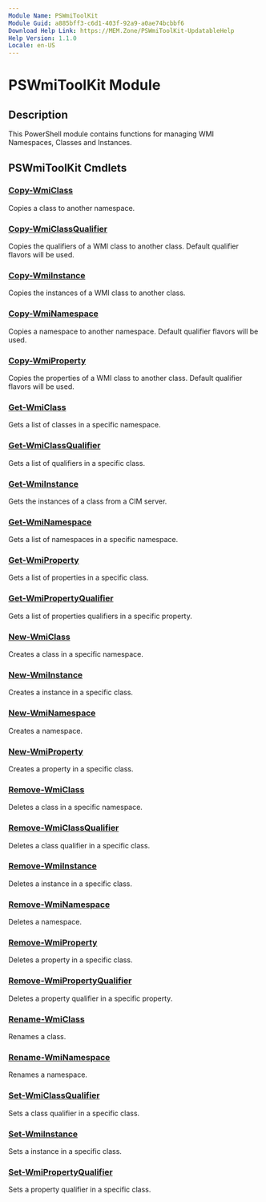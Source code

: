 ```yaml
---
Module Name: PSWmiToolKit
Module Guid: a885bff3-c6d1-403f-92a9-a0ae74bcbbf6
Download Help Link: https://MEM.Zone/PSWmiToolKit-UpdatableHelp
Help Version: 1.1.0
Locale: en-US
---
```


# PSWmiToolKit Module

## Description

This PowerShell module contains functions for managing WMI Namespaces, Classes and Instances.

## PSWmiToolKit Cmdlets

### [Copy-WmiClass](Copy-WmiClass.md)

Copies a class to another namespace.

### [Copy-WmiClassQualifier](Copy-WmiClassQualifier.md)

Copies the qualifiers of a WMI class to another class. Default qualifier flavors will be used.

### [Copy-WmiInstance](Copy-WmiInstance.md)

Copies the instances of a WMI class to another class.

### [Copy-WmiNamespace](Copy-WmiNamespace.md)

Copies a namespace to another namespace. Default qualifier flavors will be used.

### [Copy-WmiProperty](Copy-WmiProperty.md)

Copies the properties of a WMI class to another class. Default qualifier flavors will be used.

### [Get-WmiClass](Get-WmiClass.md)

Gets a list of classes in a specific namespace.

### [Get-WmiClassQualifier](Get-WmiClassQualifier.md)

Gets a list of qualifiers in a specific class.

### [Get-WmiInstance](Get-WmiInstance.md)

Gets the instances of a class from a CIM server.

### [Get-WmiNamespace](Get-WmiNamespace.md)

Gets a list of namespaces in a specific namespace.

### [Get-WmiProperty](Get-WmiProperty.md)

Gets a list of properties in a specific class.

### [Get-WmiPropertyQualifier](Get-WmiPropertyQualifier.md)

Gets a list of properties qualifiers in a specific property.

### [New-WmiClass](New-WmiClass.md)

Creates a class in a specific namespace.

### [New-WmiInstance](New-WmiInstance.md)

Creates a instance in a specific class.

### [New-WmiNamespace](New-WmiNamespace.md)

Creates a namespace.

### [New-WmiProperty](New-WmiProperty.md)

Creates a property in a specific class.

### [Remove-WmiClass](Remove-WmiClass.md)

Deletes a class in a specific namespace.

### [Remove-WmiClassQualifier](Remove-WmiClassQualifier.md)

Deletes a class qualifier in a specific class.

### [Remove-WmiInstance](Remove-WmiInstance.md)

Deletes a instance in a specific class.

### [Remove-WmiNamespace](Remove-WmiNamespace.md)

Deletes a namespace.

### [Remove-WmiProperty](Remove-WmiProperty.md)

Deletes a property in a specific class.

### [Remove-WmiPropertyQualifier](Remove-WmiPropertyQualifier.md)

Deletes a property qualifier in a specific property.

### [Rename-WmiClass](Rename-WmiClass.md)

Renames a class.

### [Rename-WmiNamespace](Rename-WmiNamespace.md)

Renames a namespace.

### [Set-WmiClassQualifier](Set-WmiClassQualifier.md)

Sets a class qualifier in a specific class.

### [Set-WmiInstance](Set-WmiInstance.md)

Sets a instance in a specific class.

### [Set-WmiPropertyQualifier](Set-WmiPropertyQualifier.md)

Sets a property qualifier in a specific class.
